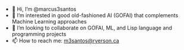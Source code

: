 - 👋 Hi, I’m @marcus3santos
- 👀 I’m interested in good old-fashioned AI (GOFAI) that complements Machine Learning approaches
- 💞️ I’m looking to collaborate on GOFAI, ML, and Lisp language and programming projects
- 📫 How to reach me: m3santos@ryerson.ca

<!---
marcus3santos/marcus3santos is a ✨ special ✨ repository because its `README.md` (this file) appears on your GitHub profile.
You can click the Preview link to take a look at your changes.
--->
